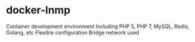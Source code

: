 # docker-lnmp
Container development environment
Including PHP 5, PHP 7, MySQL, Redis, Golang, etc
Flexible configuration
Bridge network used

